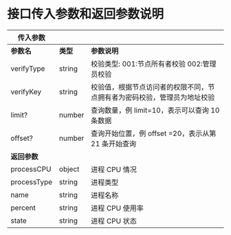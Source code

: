# 接口传入参数和返回参数说明

| **传入参数** |          |                                                                          |
| ------------ | -------- | ------------------------------------------------------------------------ |
| **参数名**   | **类型** | **参数说明**                                                             |
| verifyType   | string   | 校验类型: 001:节点所有者校验 002:管理员校验                              |
| verifyKey    | string   | 校验值，根据节点访问者的权限不同，节点拥有者为密码校验，管理员为地址校验 |
| limit?       | number   | 查询数量，例 limit=10，表示可以查询 10 条数据                            |
| offset?      | number   | 查询开始位置，例 offset =20，表示从第 21 条开始查询                      |
| **返回参数** |          |                                                                          |
| processCPU   | object   | 进程 CPU 情况                                                            |
| processType  | string   | 进程类型                                                                 |
| name         | string   | 进程名称                                                                 |
| percent      | string   | 进程 CPU 使用率                                                          |
| state        | string   | 进程 CPU 状态                                                            |


